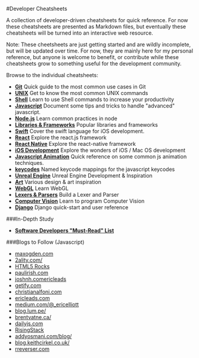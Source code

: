 #Developer Cheatsheets

A collection of developer-driven cheatsheets for quick reference. For now these cheatsheets are presented as Markdown files, but eventually these cheatsheets will be turned into an interactive web resource.

Note: These cheetsheets are just getting started and are wildly incomplete, but will be updated over time. For now, they are mainly here for my personal reference, but anyone is welcome to benefit, or contribute while these cheatsheets grow to something useful for the development community.

Browse to the individual cheatsheets:

- **[Git](https://github.com/radiovisual/cheatsheets/blob/master/git.md)** Quick guide to the most common use cases in Git
- **[UNIX](https://github.com/radiovisual/cheatsheets/blob/master/unix.md)** Get to know the most common UNIX commands
- **[Shell](https://github.com/radiovisual/cheatsheets/blob/master/shell.md)** Learn to use Shell commands to increase your productivity
- **[Javascript](https://github.com/radiovisual/cheatsheets/blob/master/javascript.md)** Document some tips and tricks to handle "advanced" javascript.
- **[Node.js](https://github.com/radiovisual/cheatsheets/blob/master/node.md)** Learn common practices in node
- **[Libraries & Frameworks](https://github.com/radiovisual/cheatsheets/blob/master/libraries-and-frameworks.md)** Popular libraries and frameworks
- **[Swift](https://github.com/radiovisual/cheatsheets/blob/master/swift.md)** Cover the swift language for iOS development.
- **[React](https://github.com/radiovisual/cheatsheets/blob/master/react.md)** Explore the react.js framework
- **[React Native](https://github.com/radiovisual/cheatsheets/blob/master/react-native.md)** Explore the react-native framework
- **[iOS Development](https://github.com/radiovisual/cheatsheets/blob/master/ios.md)** Explore the wonders of iOS / Mac OS development
- **[Javascript Animation](https://github.com/radiovisual/cheatsheets/blob/master/javascript-animation.md)** Quick reference on some common js animation techniques.
- **[keycodes](https://github.com/radiovisual/cheatsheets/blob/master/keycodes.js)** Named keycode mappings for the javascript keycodes
- **[Unreal Engine](https://github.com/radiovisual/cheatsheets/blob/master/unrealengine.md)** Unreal Engine Development & Inspiration
- **[Art](https://github.com/radiovisual/cheatsheets/blob/master/art.md)** Various design & art inspiration
- **[WebGL](https://github.com/radiovisual/cheatsheets/blob/master/webgl.md)** Learn WebGL
- **[Lexers & Parsers](https://github.com/radiovisual/cheatsheets/blob/master/lexers-parsers.md)** Build a Lexer and Parser
- **[Computer Vision](https://github.com/radiovisual/cheatsheets/blob/master/computer-vision.md)** Learn to program Computer Vision
- **[Django](https://github.com/radiovisual/cheatsheets/blob/master/django.md)** Django quick-start and user reference


###In-Depth Study

- **[Software Developers "Must-Read" List](https://github.com/radiovisual/cheatsheets/blob/master/must-read.md)**


###Blogs to Follow (Javascript)

- [maxogden.com](http://maxogden.com/)
- [2ality.com/](http://www.2ality.com/)
- [HTML5 Rocks](http://www.html5rocks.com/en/)
- [paulirish.com](http://www.paulirish.com/)
- [joshnh.comericleads](http://joshnh.com/)
- [getify.com](http://blog.getify.com/)
- [christianalfoni.com](http://www.christianalfoni.com/)
- [ericleads.com](http://ericleads.com/)
- [medium.com/@_ericelliott](https://medium.com/@_ericelliott)
- [blog.lum.pe/](http://blog.lum.pe/)
- [brentvatne.ca/](http://brentvatne.ca/)
- [dailyjs.com](http://dailyjs.com/)
- [RisingStack](https://blog.risingstack.com)
- [addyosmani.com/blog/](http://addyosmani.com/blog/)
- [blog.keithcirkel.co.uk/](http://blog.keithcirkel.co.uk/)
- [rreverser.com](https://rreverser.com/)